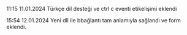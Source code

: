 

11:15 11.01.2024
Türkçe dil desteği ve ctrl c eventi etikelişimi eklendi



15:54 12.01.2024
Yeni dll ile bbağlantı tam anlamıyla sağlandı ve form eklendi.
